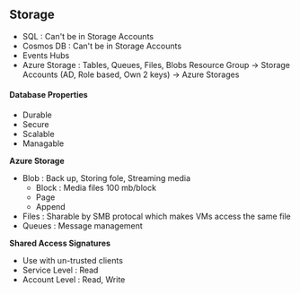 ## Storage
- SQL : Can't be in Storage Accounts
- Cosmos DB : Can't be in Storage Accounts
- Events Hubs
- Azure Storage : Tables, Queues, Files, Blobs
Resource Group -> Storage Accounts (AD, Role based, Own 2 keys) -> Azure Storages

#### Database Properties
- Durable
- Secure
- Scalable
- Managable

<strong>Azure Storage</strong>
- Blob : Back up, Storing fole, Streaming media
  - Block : Media files 100 mb/block
  - Page 
  - Append
- Files : Sharable by SMB protocal which makes VMs access the same file
- Queues : Message management

<strong>Shared Access Signatures</strong>
- Use with un-trusted clients
- Service Level : Read
- Account Level : Read, Write
